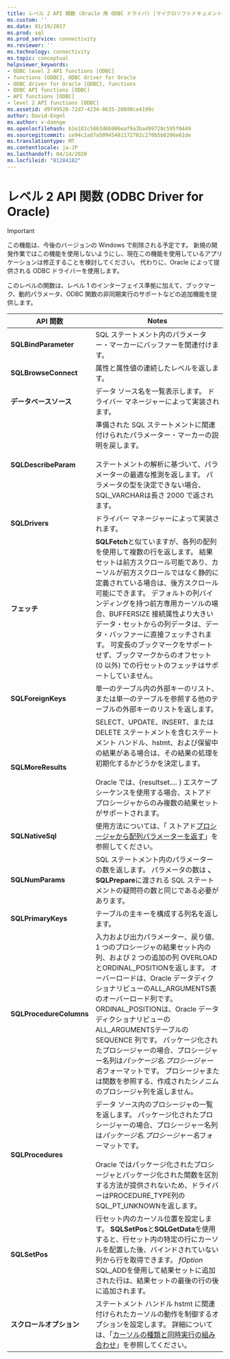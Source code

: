 ```yaml
---
title: レベル 2 API 関数 (Oracle 用 ODBC ドライバ) |マイクロソフトドキュメント
ms.custom: ''
ms.date: 01/19/2017
ms.prod: sql
ms.prod_service: connectivity
ms.reviewer: ''
ms.technology: connectivity
ms.topic: conceptual
helpviewer_keywords:
- ODBC level 2 API functions [ODBC]
- functions [ODBC], ODBC driver for Oracle
- ODBC driver for Oracle [ODBC], functions
- ODBC API functions [ODBC]
- API functions [ODBC]
- level 2 API functions [ODBC]
ms.assetid: d9f49520-72d7-4234-8635-260d0ce4199c
author: David-Engel
ms.author: v-daenge
ms.openlocfilehash: b1e181c5863d6b906eaf9a3ba499728c595f0449
ms.sourcegitcommit: ce94c2ad7a50945481172782c270b5b0206e61de
ms.translationtype: MT
ms.contentlocale: ja-JP
ms.lasthandoff: 04/14/2020
ms.locfileid: "81284182"
---
```

# <a name="level-2-api-functions-odbc-driver-for-oracle"></a>レベル 2 API 関数 (ODBC Driver for Oracle)
> [!IMPORTANT]  
>  この機能は、今後のバージョンの Windows で削除される予定です。 新規の開発作業ではこの機能を使用しないようにし、現在この機能を使用しているアプリケーションは修正することを検討してください。 代わりに、Oracle によって提供される ODBC ドライバーを使用します。  
  
 このレベルの関数は、レベル 1 のインターフェイス準拠に加えて、ブックマーク、動的パラメータ、ODBC 関数の非同期実行のサポートなどの追加機能を提供します。  
  
|API 関数|Notes|  
|------------------|-----------|  
|**SQLBindParameter**|SQL ステートメント内のパラメーター・マーカーにバッファーを関連付けます。|  
|**SQLBrowseConnect**|属性と属性値の連続したレベルを返します。|  
|**データベースソース**|データ ソース名を一覧表示します。 ドライバー マネージャーによって実装されます。|  
|**SQLDescribeParam**|準備された SQL ステートメントに関連付けられたパラメーター・マーカーの説明を戻します。<br /><br /> ステートメントの解析に基づいて、パラメーターの最適な推測を返します。 パラメータの型を決定できない場合、SQL_VARCHARは長さ 2000 で返されます。|  
|**SQLDrivers**|ドライバー マネージャーによって実装されます。|  
|**フェッチ**|**SQLFetch**と似ていますが、各列の配列を使用して複数の行を返します。 結果セットは前方スクロール可能であり、カーソルが前方スクロールではなく静的に定義されている場合は、後方スクロール可能にできます。 デフォルトの列バインディングを持つ前方専用カーソルの場合、BUFFERSIZE 接続属性より大きいデータ・セットからの列データは、データ・バッファーに直接フェッチされます。 可変長のブックマークをサポートせず、ブックマークからのオフセット (0 以外) での行セットのフェッチはサポートしていません。|  
|**SQLForeignKeys**|単一のテーブル内の外部キーのリスト、または単一のテーブルを参照する他のテーブルの外部キーのリストを返します。|  
|**SQLMoreResults**|SELECT、UPDATE、INSERT、または DELETE ステートメントを含むステートメント ハンドル、hstmt、および保留中の結果がある場合は、その結果の処理を初期化するかどうかを決定します。<br /><br /> Oracle では、{resultset.... } エスケープ シーケンスを使用する場合、ストアド プロシージャからのみ複数の結果セットがサポートされます。|  
|**SQLNativeSql**|使用方法については、「 ストアド[プロシージャから配列パラメーターを返す](../../odbc/microsoft/returning-array-parameters-from-stored-procedures.md)」を参照してください。|  
|**SQLNumParams**|SQL ステートメント内のパラメーターの数を返します。 パラメータの数は **、SQLPrepare**に渡される SQL ステートメントの疑問符の数と同じである必要があります。|  
|**SQLPrimaryKeys**|テーブルの主キーを構成する列名を返します。|  
|**SQLProcedureColumns**|入力および出力パラメーター、戻り値、1 つのプロシージャの結果セット内の列、および 2 つの追加の列 OVERLOAD とORDINAL_POSITIONを返します。 オーバーロードは、Oracle データディクショナリビューのALL_ARGUMENTS表のオーバーロード列です。 ORDINAL_POSITIONは、Oracle データディクショナリビューのALL_ARGUMENTSテーブルの SEQUENCE 列です。 パッケージ化されたプロシージャーの場合、プロシージャー名列は*パッケージ名.プロシージャー名*フォーマットです。 プロシージャまたは関数を参照する、作成されたシノニムのプロシージャ列を返しません。|  
|**SQLProcedures**|データ ソース内のプロシージャの一覧を返します。 パッケージ化されたプロシージャーの場合、プロシージャー名列は*パッケージ名.プロシージャー名*フォーマットです。<br /><br /> Oracle ではパッケージ化されたプロシージャとパッケージ化された関数を区別する方法が提供されないため、ドライバーはPROCEDURE_TYPE列のSQL_PT_UNKNOWNを返します。|  
|**SQLSetPos**|行セット内のカーソル位置を設定します。 **SQLSetPos**と**SQLGetData**を使用すると、行セット内の特定の行にカーソルを配置した後、バインドされていない列から行を取得できます。 *fOption* SQL_ADDを使用して結果セットに追加された行は、結果セットの最後の行の後に追加されます。|  
|**スクロールオプション**|ステートメント ハンドル hstmt に関連付けられたカーソルの動作を制御するオプションを設定します。 詳細については、「[カーソルの種類と同時実行の組み合わせ](../../odbc/microsoft/cursor-type-and-concurrency-combinations.md)」を参照してください。|
